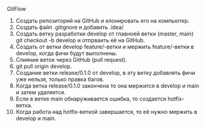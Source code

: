 GitFlow
1. Создать репозиторий на GitHub и клонировать его на компьютер.
2. Создать файл .gitignore и добавить .idea/
3. Создать ветку разработки develop от главноей ветки (master, main) git checkout -b develop и отпрваить её на GitHub.
4. Создать от ветки develop feature/-ветки и мержить feature/-ветки в develop, когда фичи будут выполнены.
5. Слияние веток через GitHub (pull request).
6. git pull origin develop.
7. Создание ветки release/0.1.0 от develop, в эту ветку добавлять фичи уже нельзя, только правка багов.
8. Когда ветка release/0.1.0 закончена то она мержится в develop и main и затем удаляется.
9. Если в ветке main обнаруживается ошибка, то создается hotfix-ветка.
9. Когда работа над hotfix-веткой завершается, то её нужно мержить в develop и main.